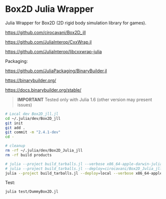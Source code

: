 # Box2D Julia Wrapper

Julia Wrapper for Box2D (2D rigid body simulation library for games).

https://github.com/cirocavani/Box2D_jll

https://github.com/JuliaInterop/CxxWrap.jl

https://github.com/JuliaInterop/libcxxwrap-julia


Packaging:

https://github.com/JuliaPackaging/BinaryBuilder.jl

https://binarybuilder.org/

https://docs.binarybuilder.org/stable/

> **IMPORTANT** Tested only with Julia 1.6 (other version may present issues)

```sh
# Local dev Box2D_jll.jl
cd ~/.julia/dev/Box2D_jll
git init
git add .
git commit -m "2.4.1-dev"
cd -

# cleanup
rm -rf ~/.julia/dev/Box2D_Julia_jll
rm -rf build products

# julia --project build_tarballs.jl --verbose x86_64-apple-darwin-julia_version+1.6.3
# julia --project build_tarballs.jl --deploy=cirocavani/Box2D_Julia_jll.jl
julia --project build_tarballs.jl --deploy=local --verbose x86_64-apple-darwin-julia_version+1.6.3
```

Test:

```sh
julia test/DummyBox2D.jl
```
